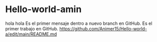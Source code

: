 # Hello-world-amin
hola hola
Es el primer mensaje dentro a nuevo branch en GitHub.
Es el primer trabajo en GitHub.
https://github.com/Animer15/Hello-world-a/edit/main/README.md
